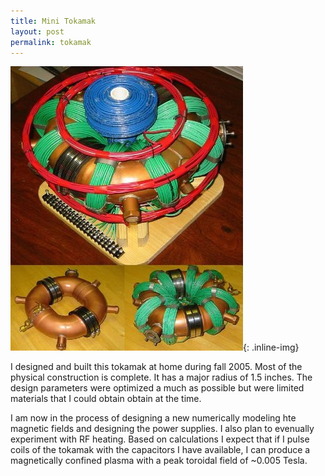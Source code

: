 ```yaml
---
title: Mini Tokamak
layout: post
permalink: tokamak
---
```


![Tokamak](/images/tokamak.jpg){: .inline-img}

I designed and built this tokamak at home during fall 2005. Most of the physical
construction is complete. It has a major radius of 1.5 inches. The design parameters
were optimized a much as possible but were limited materials that I could obtain obtain at the time.

I am now in the process of designing a new numerically modeling hte magnetic fields and designing the
power supplies. I also plan to evenually experiment with RF heating. Based on calculations
I expect that if I pulse coils of the tokamak with the capacitors I have available, I can
produce a magnetically confined plasma with a peak toroidal field of ~0.005 Tesla.
